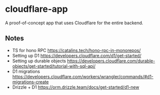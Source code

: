 # cloudflare-app

A proof-of-concept app that uses Cloudflare for the entire backend.

## Notes

- TS for hono RPC https://catalins.tech/hono-rpc-in-monorepos/
- Setting up D1 https://developers.cloudflare.com/d1/get-started/
- Setting up durable objects https://developers.cloudflare.com/durable-objects/get-started/tutorial-with-sql-api/
- D1 migrations https://developers.cloudflare.com/workers/wrangler/commands/#d1-migrations-create
- Drizzle + D1 https://orm.drizzle.team/docs/get-started/d1-new
